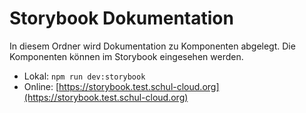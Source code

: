 # Storybook Dokumentation

In diesem Ordner wird Dokumentation zu Komponenten abgelegt. Die Komponenten können im Storybook eingesehen werden.

- Lokal: `npm run dev:storybook`
- Online: [https://storybook.test.schul-cloud.org](https://storybook.test.schul-cloud.org)
